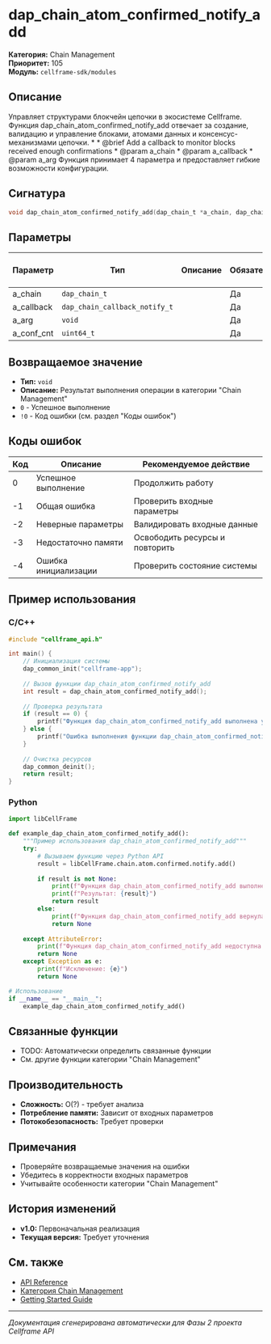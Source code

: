 # dap_chain_atom_confirmed_notify_add

**Категория:** Chain Management  
**Приоритет:** 105  
**Модуль:** `cellframe-sdk/modules`

## Описание
Управляет структурами блокчейн цепочки в экосистеме Cellframe. Функция dap_chain_atom_confirmed_notify_add отвечает за создание, валидацию и управление блоками, атомами данных и консенсус-механизмами цепочки. * * @brief Add a callback to monitor blocks received enough confirmations * @param a_chain * @param a_callback * @param a_arg Функция принимает 4 параметра и предоставляет гибкие возможности конфигурации.

## Сигнатура
```c
void dap_chain_atom_confirmed_notify_add(dap_chain_t *a_chain, dap_chain_callback_notify_t a_callback, void *a_arg, uint64_t a_conf_cnt) {
```

## Параметры
| Параметр | Тип | Описание | Обязательный | Значение по умолчанию |
|----------|-----|----------|--------------|----------------------|
| a_chain | `dap_chain_t` |  | Да | 0 |
| a_callback | `dap_chain_callback_notify_t` |  | Да | 0 |
| a_arg | `void` |  | Да | 0 |
| a_conf_cnt | `uint64_t` |  | Да | 0 |


## Возвращаемое значение
- **Тип:** `void`
- **Описание:** Результат выполнения операции в категории "Chain Management"
- `0` - Успешное выполнение
- `!0` - Код ошибки (см. раздел "Коды ошибок")

## Коды ошибок
| Код | Описание | Рекомендуемое действие |
|-----|----------|----------------------|
| 0 | Успешное выполнение | Продолжить работу |
| -1 | Общая ошибка | Проверить входные параметры |
| -2 | Неверные параметры | Валидировать входные данные |
| -3 | Недостаточно памяти | Освободить ресурсы и повторить |
| -4 | Ошибка инициализации | Проверить состояние системы |

## Пример использования

### C/C++
```c
#include "cellframe_api.h"

int main() {
    // Инициализация системы
    dap_common_init("cellframe-app");
    
    // Вызов функции dap_chain_atom_confirmed_notify_add
    int result = dap_chain_atom_confirmed_notify_add();
    
    // Проверка результата
    if (result == 0) {
        printf("Функция dap_chain_atom_confirmed_notify_add выполнена успешно\n");
    } else {
        printf("Ошибка выполнения функции dap_chain_atom_confirmed_notify_add: %d\n", result);
    }
    
    // Очистка ресурсов
    dap_common_deinit();
    return result;
}
```

### Python
```python
import libCellFrame

def example_dap_chain_atom_confirmed_notify_add():
    """Пример использования dap_chain_atom_confirmed_notify_add"""
    try:
        # Вызываем функцию через Python API
        result = libCellFrame.chain.atom.confirmed.notify.add()
        
        if result is not None:
            print(f"Функция dap_chain_atom_confirmed_notify_add выполнена успешно")
            print(f"Результат: {result}")
            return result
        else:
            print(f"Функция dap_chain_atom_confirmed_notify_add вернула None")
            return None
            
    except AttributeError:
        print(f"Функция dap_chain_atom_confirmed_notify_add недоступна в Python API")
        return None
    except Exception as e:
        print(f"Исключение: {e}")
        return None

# Использование
if __name__ == "__main__":
    example_dap_chain_atom_confirmed_notify_add()
```

## Связанные функции
- TODO: Автоматически определить связанные функции
- См. другие функции категории "Chain Management"

## Производительность
- **Сложность:** O(?) - требует анализа
- **Потребление памяти:** Зависит от входных параметров
- **Потокобезопасность:** Требует проверки

## Примечания
- Проверяйте возвращаемые значения на ошибки
- Убедитесь в корректности входных параметров
- Учитывайте особенности категории "Chain Management"

## История изменений
- **v1.0:** Первоначальная реализация
- **Текущая версия:** Требует уточнения

## См. также
- [API Reference](../README.md)
- [Категория Chain Management](../categories/chain_management.md)
- [Getting Started Guide](../../getting-started.md)

---
*Документация сгенерирована автоматически для Фазы 2 проекта Cellframe API*
